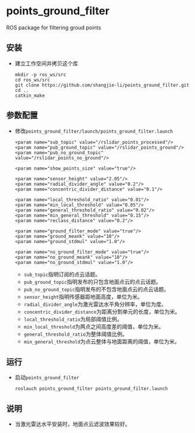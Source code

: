 # points_ground_filter

ROS package for filtering groud points

## 安装
 - 建立工作空间并拷贝这个库
   ```Shell
   mkdir -p ros_ws/src
   cd ros_ws/src
   git clone https://github.com/shangjie-li/points_ground_filter.git
   cd ..
   catkin_make
   ```
   
## 参数配置
 - 修改`points_ground_filter/launch/points_ground_filter.launch`
   ```Shell
   <param name="sub_topic" value="/rslidar_points_processed"/>
   <param name="pub_ground_topic" value="/rslidar_points_ground"/>
   <param name="pub_no_ground_topic" value="/rslidar_points_no_ground"/>
        
   <param name="show_points_size" value="true"/>
        
   <param name="sensor_height" value="2.05"/>
   <param name="radial_divider_angle" value="0.2"/>
   <param name="concentric_divider_distance" value="0.1"/>
        
   <param name="local_threshold_ratio" value="0.01"/>
   <param name="min_local_threshold" value="0.05"/>
   <param name="general_threshold_ratio" value="0.02"/>
   <param name="min_general_threshold" value="0.15"/>
   <param name="reclass_distance" value="0.2"/>
   
   <param name="ground_filter_mode" value="true"/>
   <param name="ground_meank" value="10"/>
   <param name="ground_stdmul" value="1.0"/>
        
   <param name="no_ground_filter_mode" value="true"/>
   <param name="no_ground_meank" value="10"/>
   <param name="no_ground_stdmul" value="1.0"/>
   ```
    - `sub_topic`指明订阅的点云话题。
    - `pub_ground_topic`指明发布的只包含地面点云的点云话题。
    - `pub_no_ground_topic`指明发布的不包含地面点云的点云话题。
    - `sensor_height`指明传感器距地面高度，单位为米。
    - `radial_divider_angle`为激光雷达水平角分辨率，单位为度。
    - `concentric_divider_distance`为距离分割单元的长度，单位为米。
    - `local_threshold_ratio`为局部阈值比例。
    - `min_local_threshold`为两点之间高度差的阈值，单位为米。
    - `general_threshold_ratio`为整体阈值比例。
    - `min_general_threshold`为点云整体与地面距离的阈值，单位为米。

## 运行
 - 启动`points_ground_filter`
   ```Shell
   roslauch points_ground_filter points_ground_filter.launch
   ```

## 说明
 - 当激光雷达水平安装时，地面点云滤波效果较好。
